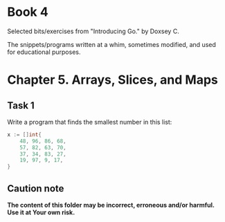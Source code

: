# Book 4

Selected bits/exercises from "Introducing Go." by Doxsey C.

The snippets/programs written at a whim, sometimes modified, and used for educational purposes.

# Chapter 5. Arrays, Slices, and Maps

## Task 1

Write a program that finds the smallest number in this list:

``` go
x := []int{
    48, 96, 86, 68,
    57, 82, 63, 70,
    37, 34, 83, 27,
    19, 97, 9, 17,
}
```

## Caution note

**The content of this folder may be incorrect, erroneous and/or harmful. Use it at Your own risk.**
